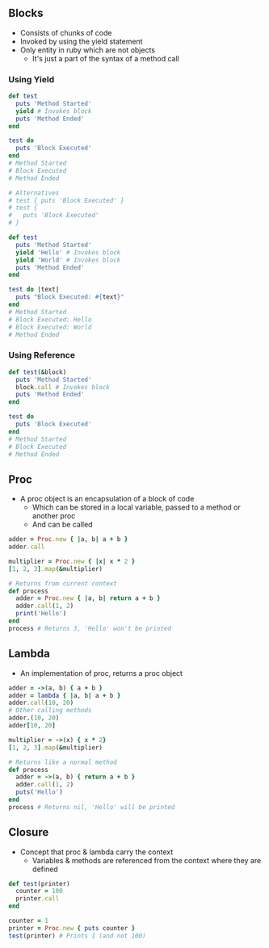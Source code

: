 ## Blocks
- Consists of chunks of code
- Invoked by using the yield statement
- Only entity in ruby which are not objects
  - It's just a part of the syntax of a method call

### Using Yield
```rb
def test
  puts 'Method Started'
  yield # Invokes block
  puts 'Method Ended'
end

test do
  puts 'Block Executed'
end
# Method Started
# Block Executed
# Method Ended

# Alternatives
# test { puts 'Block Executed' }
# test {
#   puts 'Block Executed'
# }

def test
  puts 'Method Started'
  yield 'Hello' # Invokes block
  yield 'World' # Invokes block
  puts 'Method Ended'
end

test do |text|
  puts "Block Executed: #{text}"
end
# Method Started
# Block Executed: Hello
# Block Executed: World
# Method Ended
```

### Using Reference
```rb
def test(&block)
  puts 'Method Started'
  block.call # Invokes block
  puts 'Method Ended'
end

test do
  puts 'Block Executed'
end
# Method Started
# Block Executed
# Method Ended
```

## Proc
- A proc object is an encapsulation of a block of code
  - Which can be stored in a local variable, passed to a method or another proc
  - And can be called

```rb
adder = Proc.new { |a, b| a + b }
adder.call

multiplier = Proc.new { |x| x * 2 }
[1, 2, 3].map(&multiplier)

# Returns from current context
def process
  adder = Proc.new { |a, b| return a + b }
  adder.call(1, 2)
  print('Hello')
end
process # Returns 3, 'Hello' won't be printed
```

## Lambda
- An implementation of proc, returns a proc object

```rb
adder = ->(a, b) { a + b }
adder = lambda { |a, b| a + b }
adder.call(10, 20)
# Other calling methods
adder.(10, 20)
adder[10, 20]

multiplier = ->(x) { x * 2}
[1, 2, 3].map(&multiplier)

# Returns like a normal method
def process
  adder = ->(a, b) { return a + b }
  adder.call(1, 2)
  puts('Hello')
end
process # Returns nil, 'Hello' will be printed
```

## Closure
- Concept that proc & lambda carry the context
  - Variables & methods are referenced from the context where they are defined

```rb
def test(printer)
  counter = 100
  printer.call
end

counter = 1
printer = Proc.new { puts counter }
test(printer) # Prints 1 (and not 100)
```
